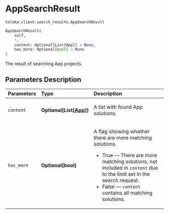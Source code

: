 # AppSearchResult
`toloka.client.search_results.AppSearchResult`

```python
AppSearchResult(
    self,
    *,
    content: Optional[List[App]] = None,
    has_more: Optional[bool] = None
)
```

The result of searching App projects.

## Parameters Description

| Parameters | Type | Description |
| :----------| :----| :-----------|
`content`|**Optional\[List\[[App](toloka.client.app.App.md)\]\]**|<p>A list with found App solutions.</p>
`has_more`|**Optional\[bool\]**|<p>A flag showing whether there are more matching solutions.<ul><li>True — There are more matching solutions, not included in `content` due to the limit set in the search request.</li><li>False — `content` contains all matching solutions.</li></ul></p>
